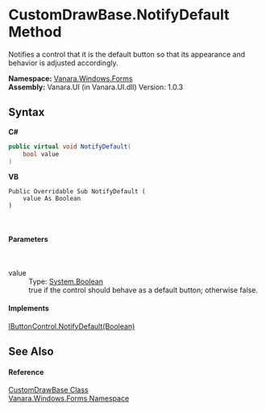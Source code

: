 # CustomDrawBase.NotifyDefault Method 
 

Notifies a control that it is the default button so that its appearance and behavior is adjusted accordingly.

**Namespace:**&nbsp;<a href="c580cf52-4028-70db-28d0-f9b1abc03861">Vanara.Windows.Forms</a><br />**Assembly:**&nbsp;Vanara.UI (in Vanara.UI.dll) Version: 1.0.3

## Syntax

**C#**<br />
``` C#
public virtual void NotifyDefault(
	bool value
)
```

**VB**<br />
``` VB
Public Overridable Sub NotifyDefault ( 
	value As Boolean
)
```

<br />

#### Parameters
&nbsp;<dl><dt>value</dt><dd>Type: <a href="http://msdn2.microsoft.com/en-us/library/a28wyd50" target="_blank">System.Boolean</a><br />true if the control should behave as a default button; otherwise false.</dd></dl>

#### Implements
<a href="http://msdn2.microsoft.com/en-us/library/323ddwh2" target="_blank">IButtonControl.NotifyDefault(Boolean)</a><br />

## See Also


#### Reference
<a href="3dfecf50-27b2-9ad4-b70a-b00a5fa79a69">CustomDrawBase Class</a><br /><a href="c580cf52-4028-70db-28d0-f9b1abc03861">Vanara.Windows.Forms Namespace</a><br />